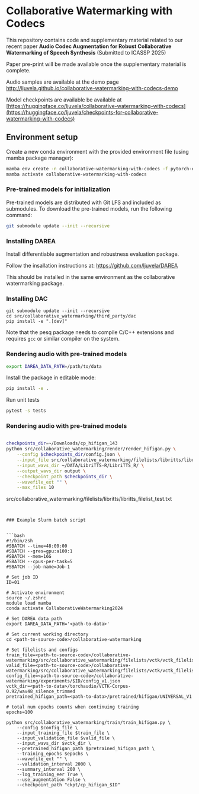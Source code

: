 # Collaborative Watermarking with Codecs

This repository contains code and supplementary material related to our recent paper **Audio Codec Augmentation for Robust Collaborative Watermarking of Speech Synthesis**
(Submitted to ICASSP 2025)

Paper pre-print will be made available once the supplementary material is complete.

Audio samples are  available at the demo page
http://ljuvela.github.io/collaborative-watermarking-with-codecs-demo

Model checkpoints are available be available at 
[https://huggingface.co/ljuvela/collaborative-watermarking-with-codecs](https://huggingface.co/ljuvela/checkpoints-for-collaborative-watermarking-with-codecs)

## Environment setup


Create a new conda environment with the provided environment file (using mamba package manager):
```bash
mamba env create -n collaborative-watermarking-with-codecs -f pytorch-env.yml
mamba activate collaborative-watermarking-with-codecs
```

### Pre-trained models for initialization

Pre-trained models are distributed with Git LFS and included as submodules. To download the pre-trained models, run the following command:
```bash
git submodule update --init --recursive
```


### Installing DAREA
Install differentiable augmentation and robustness evaluation package.

Follow the insallation instructions at:
https://github.com/ljuvela/DAREA

This should be installed in the same environment as the collaborative watermarking package.


### Installing DAC
```
git submodule update --init --recursive
cd src/collaborative_watermarking/third_party/dac
pip install -e ".[dev]"
```

Note that the pesq package needs to compile C/C++ extensions and requires `gcc` or similar compiler on the system.

### Rendering audio with pre-trained models


```bash
export DAREA_DATA_PATH=/path/to/data
```

Install the package in editable mode:
```bash
pip install -e .
```





Run unit tests
```bash
pytest -s tests
```


### Rendering audio with pre-trained models


```bash

checkpoints_dir=~/Downloads/cp_hifigan_143
python src/collaborative_watermarking/render/render_hifigan.py \
    --config $checkpoints_dir/config.json \
    --input_file src/collaborative_watermarking/filelists/libritts/libritts_filelist_test.txt \
    --input_wavs_dir ~/DATA/LibriTTS-R/LibriTTS_R/ \
    --output_wavs_dir output \
    --checkpoint_path $checkpoints_dir \
    --wavefile_ext "" \
    --max_files 10

```
src/collaborative_watermarking/filelists/libritts/libritts_filelist_test.txt

```


### Example Slurm batch script


```bash
#!/bin/zsh
#SBATCH --time=48:00:00
#SBATCH --gres=gpu:a100:1
#SBATCH --mem=16G
#SBATCH --cpus-per-task=5
#SBATCH --job-name=Job-1

# Set job ID
ID=01

# Activate environment
source ~/.zshrc
module load mamba
conda activate CollaborativeWatermarking2024

# Set DAREA data path
export DAREA_DATA_PATH='<path-to-data>'

# Set current working directory
cd <path-to-source-code>/collaborative-watermarking

# Set filelists and configs
train_file=<path-to-source-code>/collaborative-watermarking/src/collaborative_watermarking/filelists/vctk/vctk_filelist_mic2_train.txt
valid_file=<path-to-source-code>/collaborative-watermarking/src/collaborative_watermarking/filelists/vctk/vctk_filelist_mic2_val.txt
config_file=<path-to-source-code>/collaborative-watermarking/experiments/$ID/config_v1.json
vctk_dir=<path-to-data>/torchaudio/VCTK-Corpus-0.92/wav48_silence_trimmed
pretrained_hifigan_path=<path-to-data>/pretrained/hifigan/UNIVERSAL_V1

# total num epochs counts when continuing training
epochs=100

python src/collaborative_watermarking/train/train_hifigan.py \
    --config $config_file \
    --input_training_file $train_file \
    --input_validation_file $valid_file \
    --input_wavs_dir $vctk_dir \
    --pretrained_hifigan_path $pretrained_hifigan_path \
    --training_epochs $epochs \
    --wavefile_ext "" \
    --validation_interval 2000 \
    --summary_interval 200 \
    --log_training_eer True \
    --use_augmentation False \
    --checkpoint_path "ckpt/cp_hifigan_$ID"
```





